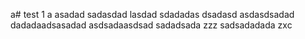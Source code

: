 a# test
1
a
asadad
sadasdad
lasdad
sdadadas
dsadasd
asdasdsadad
dadadaadsasadad
asdsadaasdsad
sadadsada
zzz
sadsadadada
zxc
